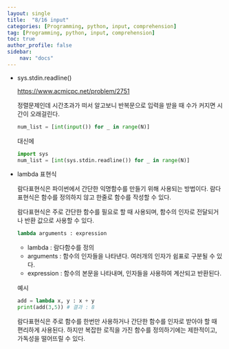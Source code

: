 ```yaml
---
layout: single
title:  "8/16 input"
categories: [Programming, python, input, comprehension]
tag: [Programming, python, input, comprehension]
toc: true
author_profile: false
sidebar:
    nav: "docs"
---
```


* sys.stdin.readline()

  https://www.acmicpc.net/problem/2751

  정렬문제인데 시간초과가 떠서 알고보니 반복문으로 입력을 받을 때 수가 커지면 시간이 오래걸린다.

  ```python
  num_list = [int(input()) for _ in range(N)]
  ```

  대신에

  ```python
  import sys
  num_list = [int(sys.stdin.readline()) for _ in range(N)]
  ```

  

* lambda 표현식

  람다표현식은 파이썬에서 간단한 익명함수를 만들기 위해 사용되는 방법이다. 람다표현식은 함수를 정의하지 않고 한줄로 함수를 작성할 수 있다.

  람다표현식은 주로 간단한 함수를 필요로 할 때 사용되며, 함수의 인자로 전달되거나 반환 값으로 사용할 수 있다.

  ```python
  lambda arguments : expression
  ```

  * lambda : 람다함수를 정의
  * arguments : 함수의 인자들을 나타낸다. 여러개의 인자가 쉼표로 구분될 수 있다.
  * expression : 함수의 본문을 나타내며, 인자들을 사용하여 계산되고 반환된다.

  예시

  ```python
  add = lambda x, y : x + y
  print(add(3,5)) # 결과 : 8
  ```

  람다표현식은 주로 함수를 한번만 사용하거나 간단한 함수를 인자로 받아야 할 때 편리하게 사용된다. 하지만 복잡한 로직을 가진 함수를 정의하기에는 제한적이고, 가독성을 떨어뜨릴 수 있다.

